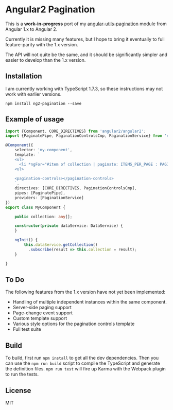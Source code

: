 # Angular2 Pagination

This is a **work-in-progress** port of my [angular-utils-pagination](https://github.com/michaelbromley/angularUtils/tree/master/src/directives/pagination)
module from Angular 1.x to Angular 2.

Currently it is missing many features, but I hope to bring it eventually to full feature-parity with the 1.x version.

The API will not quite be the same, and it should be significantly simpler and easier to develop than the 1.x version.

## Installation

I am currently working with TypeScript 1.7.3, so these instructions may not work with earlier versions.

```
npm install ng2-pagination --save
```


## Example of usage

```TypeScript
import {Component, CORE_DIRECTIVES} from 'angular2/angular2';
import {PaginatePipe, PaginationControlsCmp, PaginationService} from 'ng2-pagination';

@Component({
    selector: 'my-component',
    template: `
    <ul>
      <li *ngFor="#item of collection | paginate: ITEMS_PER_PAGE : PAGINATION_ID"> ... </li>
    <ul>
               
    <pagination-controls></pagination-controls>
    `,
    directives: [CORE_DIRECTIVES, PaginationControlsCmp],
    pipes: [PaginatePipe],
    providers: [PaginationService]
})
export class MyComponent {

    public collection: any[];  

    constructor(private dataService: DataService) {
    }

    ngInit() {
        this.dataService.getCollection()
          .subscribe(result => this.collection = result);
    }

}
```

## To Do

The following features from the 1.x version have not yet been implemented:

- Handling of multiple independent instances within the same component.
- Server-side paging support
- Page-change event support
- Custom template support
- Various style options for the pagination controls template
- Full test suite

## Build

To build, first run  `npm install` to get all the dev dependencies. Then you can use the `npm run build` script to
compile the TypeScript and generate the definition files. `npm run test` will fire up Karma with the Webpack
plugin to run the tests.

## License

MIT